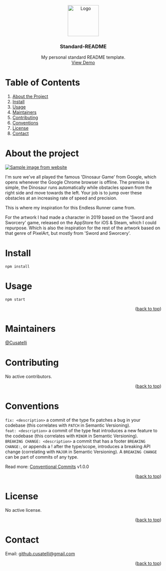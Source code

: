 <div id="top"></div>

<div align="center">
  <img src="https://avatars.githubusercontent.com/u/39692033?v=4" alt="Logo" width="100" height="100">
  <h3 align="center">Standard-README</h3>
  <p align="center">
    My personal standard README template.
    <br />
    <a href="https://github.com/Cusatelli">View Demo</a>
  </p>
</div>

# Table of Contents
1. [About the Project](#about-the-project)
2. [Install](#install)
4. [Usage](#usage)
5. [Maintainers](#maintainers)
6. [Contributing](#contributing)
7. [Conventions](#conventions)
8. [License](#license)
9. [Contact](#contact)

# About the project

<a href="https://einarvandevelde.com">
  <img src="https://einarvandevelde.com/resources/games/endless-runner/about/SwordAndSworcery_Milanote.png" alt="Sample image from website"/>
</a>
<p>
  I'm sure we've all played the famous 'Dinosaur Game' from Google, which opens whenever the Google Chrome browser is offline. The premise is simple, the Dinosaur runs automatically while obstacles spawn from the right side and move towards the left.
  Your job is to jump over these obstacles at an increasing rate of speed and precision.

  This is where my inspiration for this Endless Runner came from.

  For the artwork I had made a character in 2019 based on the 'Sword and Sworcery' game, released on the AppStore for iOS & Steam, which I could repurpose. Which is also the inspiration for the rest of the artwork based on that genre of PixelArt, but mostly from 'Sword and Sworcery'.
</p>

# Install
```
npm install
```

# Usage
```
npm start
```

<p align="right">(<a href="#top">back to top</a>)</p>

# Maintainers
[@Cusatelli](https://github.com/Cusatelli)

# Contributing
No active contributors.

<p align="right">(<a href="#top">back to top</a>)</p>

# Conventions
`fix: <description>` a commit of the type fix patches a bug in your codebase (this correlates with `PATCH` in Semantic Versioning).<br/>
`feat: <description>` a commit of the type feat introduces a new feature to the codebase (this correlates with `MINOR` in Semantic Versioning).<br/>
`BREAKING CHANGE: <description>` a commit that has a footer `BREAKING CHANGE:`, or appends a ! after the type/scope, introduces a breaking API change (correlating with `MAJOR` in Semantic Versioning). A `BREAKING CHANGE` can be part of commits of any type.

Read more: [Conventional Commits](https://www.conventionalcommits.org/en/v1.0.0/) v1.0.0

<p align="right">(<a href="#top">back to top</a>)</p>

# License
No active license.

<p align="right">(<a href="#top">back to top</a>)</p>

# Contact
Email: <a href="mailto:github.cusatelli@gmail.com">github.cusatelli@gmail.com</a>

<p align="right">(<a href="#top">back to top</a>)</p>
